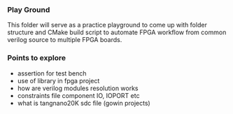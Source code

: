 ### Play Ground

This folder will serve as a practice playground to come up with folder structure and CMake build script to automate FPGA workflow from common verilog source to multiple FPGA boards.

### Points to explore

- assertion for test bench
- use of library in fpga project
- how are verilog modules resolution works
- constraints file component IO, IOPORT etc
- what is tangnano20K sdc file (gowin projects)
